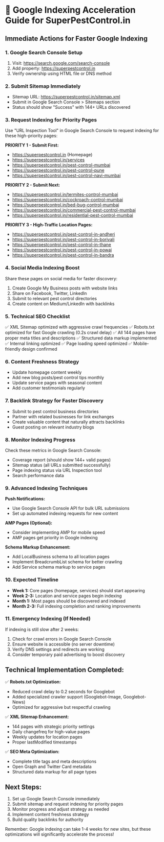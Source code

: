 
# 🚀 Google Indexing Acceleration Guide for SuperPestControl.in

## Immediate Actions for Faster Google Indexing

### 1. Google Search Console Setup
1. Visit: https://search.google.com/search-console
2. Add property: https://superpestcontrol.in
3. Verify ownership using HTML file or DNS method

### 2. Submit Sitemap Immediately
- Sitemap URL: https://superpestcontrol.in/sitemap.xml
- Submit in Google Search Console > Sitemaps section
- Status should show "Success" with 144+ URLs discovered

### 3. Request Indexing for Priority Pages
Use "URL Inspection Tool" in Google Search Console to request indexing for these high-priority pages:

**PRIORITY 1 - Submit First:**
- https://superpestcontrol.in (Homepage)
- https://superpestcontrol.in/services
- https://superpestcontrol.in/pest-control-mumbai
- https://superpestcontrol.in/pest-control-pune
- https://superpestcontrol.in/pest-control-navi-mumbai

**PRIORITY 2 - Submit Next:**
- https://superpestcontrol.in/termites-control-mumbai
- https://superpestcontrol.in/cockroach-control-mumbai
- https://superpestcontrol.in/bed-bug-control-mumbai
- https://superpestcontrol.in/commercial-pest-control-mumbai
- https://superpestcontrol.in/residential-pest-control-mumbai

**PRIORITY 3 - High-Traffic Location Pages:**
- https://superpestcontrol.in/pest-control-in-andheri
- https://superpestcontrol.in/pest-control-in-borivali
- https://superpestcontrol.in/pest-control-in-thane
- https://superpestcontrol.in/pest-control-in-powai
- https://superpestcontrol.in/pest-control-in-bandra

### 4. Social Media Indexing Boost
Share these pages on social media for faster discovery:
1. Create Google My Business posts with website links
2. Share on Facebook, Twitter, LinkedIn
3. Submit to relevant pest control directories
4. Create content on Medium/LinkedIn with backlinks

### 5. Technical SEO Checklist
✅ XML Sitemap optimized with aggressive crawl frequencies
✅ Robots.txt optimized for fast Google crawling (0.2s crawl delay)
✅ All 144 pages have proper meta titles and descriptions
✅ Structured data markup implemented
✅ Internal linking optimized
✅ Page loading speed optimized
✅ Mobile-friendly design confirmed

### 6. Content Freshness Strategy
- Update homepage content weekly
- Add new blog posts/pest control tips monthly
- Update service pages with seasonal content
- Add customer testimonials regularly

### 7. Backlink Strategy for Faster Discovery
- Submit to pest control business directories
- Partner with related businesses for link exchanges
- Create valuable content that naturally attracts backlinks
- Guest posting on relevant industry blogs

### 8. Monitor Indexing Progress
Check these metrics in Google Search Console:
- Coverage report (should show 144+ valid pages)
- Sitemap status (all URLs submitted successfully)
- Page indexing status via URL Inspection tool
- Search performance data

### 9. Advanced Indexing Techniques

**Push Notifications:**
- Use Google Search Console API for bulk URL submissions
- Set up automated indexing requests for new content

**AMP Pages (Optional):**
- Consider implementing AMP for mobile speed
- AMP pages get priority in Google indexing

**Schema Markup Enhancement:**
- Add LocalBusiness schema to all location pages  
- Implement BreadcrumbList schema for better crawling
- Add Service schema markup to service pages

### 10. Expected Timeline
- **Week 1:** Core pages (homepage, services) should start appearing
- **Week 2-3:** Location and service pages begin indexing
- **Month 1:** Most pages should be discovered and indexed
- **Month 2-3:** Full indexing completion and ranking improvements

### 11. Emergency Indexing (If Needed)
If indexing is still slow after 2 weeks:
1. Check for crawl errors in Google Search Console
2. Ensure website is accessible (no server downtime)
3. Verify DNS settings and redirects are working
4. Consider temporary paid advertising to boost discovery

## Technical Implementation Completed:

✅ **Robots.txt Optimization:**
   - Reduced crawl delay to 0.2 seconds for Googlebot
   - Added specialized crawler support (Googlebot-Image, Googlebot-News)
   - Optimized for aggressive but respectful crawling

✅ **XML Sitemap Enhancement:**
   - 144 pages with strategic priority settings
   - Daily changefreq for high-value pages
   - Weekly updates for location pages
   - Proper lastModified timestamps

✅ **SEO Meta Optimization:**
   - Complete title tags and meta descriptions
   - Open Graph and Twitter Card metadata
   - Structured data markup for all page types

## Next Steps:
1. Set up Google Search Console immediately
2. Submit sitemap and request indexing for priority pages
3. Monitor progress and adjust strategy as needed
4. Implement content freshness strategy
5. Build quality backlinks for authority

Remember: Google indexing can take 1-4 weeks for new sites, but these optimizations will significantly accelerate the process!
